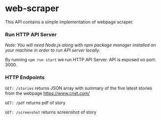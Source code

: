 # web-scraper

This API contains a simple implementation of webpage scraper.

### Run HTTP API Server
_Note: You will need Node.js along with npm package manager installed on your machine in order to run API server locally._

By running `npm run start` we run HTTP API Server. API is exposed on port: 3000.

### HTTP Endpoints

`GET: /stories` returns JSON array with summary of the five latest stories from the webpage https://www.cnet.com/

`GET: /pdf` returns pdf of story

`GET: /screenshot` returns screenshot of story